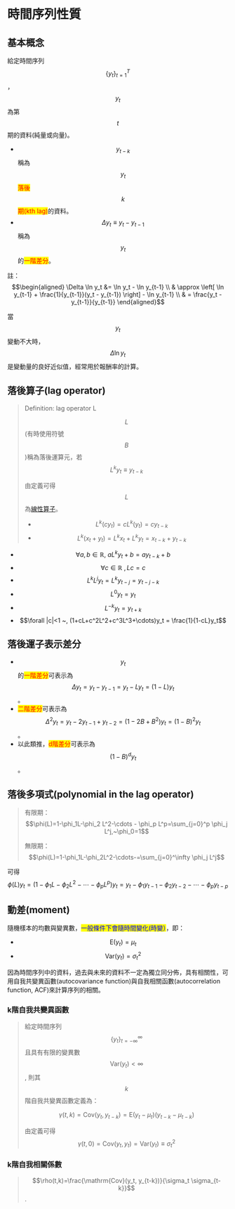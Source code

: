 # 時間序列性質

## 基本概念

給定時間序列$$\{y_t\}_{t=1}^T$$，$$y_t$$為第$$t$$期的資料(純量或向量)。

* $$y_{t-k}$$稱為$$y_t$$<mark style="color:red;">落後</mark>$$k$$<mark style="color:red;">期(kth lag)</mark>的資料。
* $$\Delta y_t \equiv y_t - y_{t-1}$$稱為$$y_t$$的<mark style="color:red;">一階差分</mark>。

註：$$\begin{aligned} \Delta \ln y_t &= \ln y_t - \ln y_{t-1} \\ & \approx  \left[ \ln y_{t-1} + \frac{1}{y_{t-1}}(y_t - y_{t-1})  \right] - \ln y_{t-1} \\ & =  \frac{y_t - y_{t-1}}{y_{t-1}}   \end{aligned}$$

當$$y_t$$變動不大時，$$\Delta \ln y_t$$是變動量的良好近似值，經常用於報酬率的計算。

## 落後算子(lag operator)

> Definition: lag operator L
>
> $$L$$(有時使用符號$$B$$)稱為落後運算元，若$$L^ky_t \equiv y_{t-k}$$
>
> 由定義可得$$L$$為[線性算子](../../linear-algebra/linear-transform/#xian-xing-ying-she-zhuan-huan-linear-mapping-or-linear-transform)。
>
> * $$L^k(cy_t)=cL^k(y_t)=cy_{t-k}$$
> * $$L^k(x_t+y_t)=L^k x_t+L^ky_t=x_{t-k}+y_{t-k}$$

* $$\forall a,b \in \mathbb{R},~aL^ky_t+b=ay_{t-k}+b$$
* $$\forall c \in \mathbb{R} ~, Lc=c$$
* $$L^kL^jy_t = L^k y_{t-j}=y_{t-j-k}$$
* $$L^0y_t=y_t$$
* $$L^{-k}y_t=y_{t+k}$$
* $$\forall |c|<1 ~, (1+cL+c^2L^2+c^3L^3+\cdots)y_t = \frac{1}{1-cL}y_t$$

## 落後運子表示差分

* $$y_t$$的<mark style="color:red;">一階差分</mark>可表示為$$\Delta y_t= y_t -y_{t-1}=y_t - Ly_t=(1-L)y_t$$。
* <mark style="color:red;">二階差分</mark>可表示為$$\Delta^2 y_t =y_t-2y_{t-1}+y_{t-2}=(1-2B+B^2)y_t=(1-B)^2y_t$$。
* 以此類推，<mark style="color:red;">d階差分</mark>可表示為$$(1-B)^dy_t$$。

## 落後多項式(polynomial in the lag operator)

> 有限期：$$\phi(L)=1-\phi_1L-\phi_2 L^2-\cdots - \phi_p L^p=\sum_{j=0}^p \phi_j L^j,~\phi_0=1$$
>
> 無限期：$$\phi(L)=1-\phi_1L-\phi_2L^2-\cdots-=\sum_{j=0}^\infty \phi_j L^j$$

可得$$\phi(L)y_t=(1-\phi_1L-\phi_2 L^2-\cdots - \phi_p L^p)y_t=y_t-\phi_1y_{t-1}-\phi_2y_{t-2}-\cdots-\phi_p y_{t-p}$$



## 動差(moment)

隨機樣本的均數與變異數，<mark style="color:blue;">一般條件下會隨時間變化(時變）</mark>，即：

* $$\mathrm{E}(y_t) = \mu_t$$
* $$\mathrm{Var}(y_t)=\sigma_t^2$$

因為時間序列中的資料，過去與未來的資料不一定為獨立同分佈，具有相關性，可用自我共變異函數(autocovariance function)與自我相關函數(autocorrelation function, ACF)來計算序列的相關。

### k階自我共變異函數

> 給定時間序列$$\{y_t\}_{t=-\infty}^{\infty}$$且具有有限的變異數$$\mathrm{Var}(y_t) < \infty$$, 則其$$k$$階自我共變異函數定義為：
>
> $$\gamma(t,k)=\mathrm{Cov}(y_t, y_{t-k})=\mathrm{E}(y_t-\mu_t)(y_{t-k} - \mu_{t-k})$$
>
> 由定義可得　$$\gamma(t,0)=\mathrm{Cov}(y_t,y_t)=\mathrm{Var}(y_t)\equiv \sigma_t^2$$

### k階自我相關係數

> $$\rho(t,k)=\frac{\mathrm{Cov}(y_t, y_{t-k})}{\sigma_t \sigma_{t-k}}$$.

